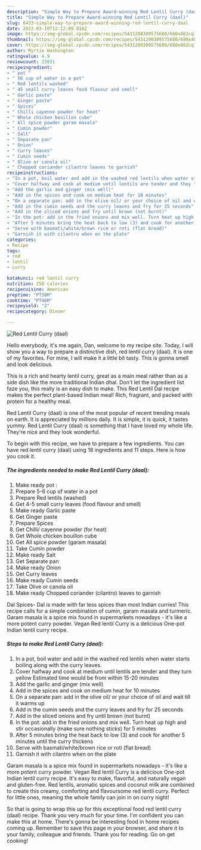 ```yaml
---
description: "Simple Way to Prepare Award-winning Red Lentil Curry (daal)"
title: "Simple Way to Prepare Award-winning Red Lentil Curry (daal)"
slug: 6433-simple-way-to-prepare-award-winning-red-lentil-curry-daal
date: 2022-03-10T12:12:09.016Z
image: https://img-global.cpcdn.com/recipes/5431200309575680/680x482cq70/red-lentil-curry-daal-recipe-main-photo.jpg
thumbnail: https://img-global.cpcdn.com/recipes/5431200309575680/680x482cq70/red-lentil-curry-daal-recipe-main-photo.jpg
cover: https://img-global.cpcdn.com/recipes/5431200309575680/680x482cq70/red-lentil-curry-daal-recipe-main-photo.jpg
author: Myrtie Washington
ratingvalue: 4.9
reviewcount: 23831
recipeingredient:
- " pot "
- " 56 cup of water in a pot"
- " Red lentils washed"
- " 45 small curry leaves food flavour and smell"
- " Garlic paste"
- " Ginger paste"
- " Spices"
- " Chilli cayenne powder for heat"
- " Whole chicken bouillon cube"
- " All spice powder garam masala"
- " Cumin powder"
- " Salt"
- " Separate pan"
- " Onion"
- " Curry leaves"
- " Cumin seeds"
- " Olive or canola oil"
- " Chopped coriander cilantro leaves to garnish"
recipeinstructions:
- "In a pot, boil water and add in the washed red lentils when water starts boiling along with the curry leaves."
- "Cover halfway and cook at medium until lentils are tender and they turn yellow            Estimated time would be from within 15-20 minutes"
- "Add the garlic and ginger (mix well)"
- "Add in the spices and cook on medium heat for 10 minutes"
- "On a separate pan: add in the olive oil/ or your choice of oil and wait till it warms up"
- "Add in the cumin seeds and the curry leaves and fry for 25 seconds"
- "Add in the sliced onions and fry until brown (not burnt)"
- "In the pot: add in the fried onions and mix well. Turn heat up high and stir occasionally (make sure nothing sticks) for 5 minutes"
- "After 5 minutes bring the heat back to low (3) and cook for another 5 minutes until the curry thickens"
- "Serve with basmati/white/brown rice or roti (flat bread)"
- "Garnish it with cilantro when on the plate"
categories:
- Recipe
tags:
- red
- lentil
- curry

katakunci: red lentil curry 
nutrition: 250 calories
recipecuisine: American
preptime: "PT30M"
cooktime: "PT46M"
recipeyield: "2"
recipecategory: Dinner

---
```



![Red Lentil Curry (daal)](https://img-global.cpcdn.com/recipes/5431200309575680/680x482cq70/red-lentil-curry-daal-recipe-main-photo.jpg)

Hello everybody, it's me again, Dan, welcome to my recipe site. Today, I will show you a way to prepare a distinctive dish, red lentil curry (daal). It is one of my favorites. For mine, I will make it a little bit tasty. This is gonna smell and look delicious.

This is a rich and hearty lentil curry, great as a main meal rather than as a side dish like the more traditional Indian dhal. Don&#39;t let the ingredient list faze you, this really is an easy dish to make. This Red Lentil Dal recipe makes the perfect plant-based Indian meal! Rich, fragrant, and packed with protein for a healthy meal.

Red Lentil Curry (daal) is one of the most popular of recent trending meals on earth. It is appreciated by millions daily. It is simple, it is quick, it tastes yummy. Red Lentil Curry (daal) is something that I have loved my whole life. They're nice and they look wonderful.


To begin with this recipe, we have to prepare a few ingredients. You can have red lentil curry (daal) using 18 ingredients and 11 steps. Here is how you cook it.

<!--inarticleads1-->

##### The ingredients needed to make Red Lentil Curry (daal):

1. Make ready  pot :
1. Prepare  5-6 cup of water in a pot
1. Prepare  Red lentils (washed)
1. Get  4-5 small curry leaves (food flavour and smell)
1. Make ready  Garlic paste
1. Get  Ginger paste
1. Prepare  Spices
1. Get  Chilli/ cayenne powder (for heat)
1. Get  Whole chicken bouillon cube
1. Get  All spice powder (garam masala)
1. Take  Cumin powder
1. Make ready  Salt
1. Get  Separate pan
1. Make ready  Onion
1. Get  Curry leaves
1. Make ready  Cumin seeds
1. Take  Olive or canola oil
1. Make ready  Chopped coriander (cilantro) leaves to garnish


Dal Spices- Dal is made with far less spices than most Indian curries! This recipe calls for a simple combination of cumin, garam masala and turmeric. Garam masala is a spice mix found in supermarkets nowadays - it&#39;s like a more potent curry powder. Vegan Red lentil Curry is a delicious One-pot Indian lentil curry recipe. 

<!--inarticleads2-->

##### Steps to make Red Lentil Curry (daal):

1. In a pot, boil water and add in the washed red lentils when water starts boiling along with the curry leaves.
1. Cover halfway and cook at medium until lentils are tender and they turn yellow            Estimated time would be from within 15-20 minutes
1. Add the garlic and ginger (mix well)
1. Add in the spices and cook on medium heat for 10 minutes
1. On a separate pan: add in the olive oil/ or your choice of oil and wait till it warms up
1. Add in the cumin seeds and the curry leaves and fry for 25 seconds
1. Add in the sliced onions and fry until brown (not burnt)
1. In the pot: add in the fried onions and mix well. Turn heat up high and stir occasionally (make sure nothing sticks) for 5 minutes
1. After 5 minutes bring the heat back to low (3) and cook for another 5 minutes until the curry thickens
1. Serve with basmati/white/brown rice or roti (flat bread)
1. Garnish it with cilantro when on the plate


Garam masala is a spice mix found in supermarkets nowadays - it&#39;s like a more potent curry powder. Vegan Red lentil Curry is a delicious One-pot Indian lentil curry recipe. It&#39;s easy to make, flavorful, and naturally vegan and gluten-free. Red lentils, aromatic spices and coconut milk are combined to create this creamy, comforting and flavoursome red lentil curry. Perfect for little ones, meaning the whole family can join in on curry night! 

So that is going to wrap this up for this exceptional food red lentil curry (daal) recipe. Thank you very much for your time. I'm confident you can make this at home. There's gonna be interesting food in home recipes coming up. Remember to save this page in your browser, and share it to your family, colleague and friends. Thank you for reading. Go on get cooking!

